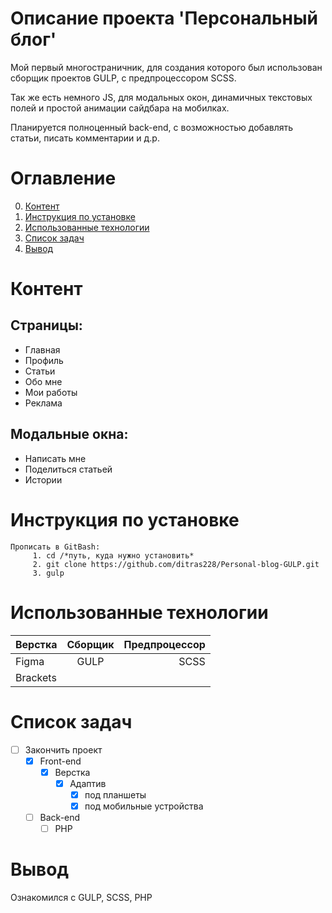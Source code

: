# Описание проекта 'Персональный блог'
Мой первый многостраничник, для создания которого был использован сборщик проектов GULP, с предпроцессором SCSS. 

Так же есть немного JS, для модальных окон, динамичных текстовых полей и простой анимации сайдбара на мобилках.

Планируется полноценный back-end, с возможностью добавлять статьи, писать комментарии и д.р. 

# Оглавление

0. [Контент](#Контент)
1. [Инструкция по установке](#Инструкция-по-установке)
2. [Использованные технологии](#Использованные-технологии)
3. [Список задач](#Список-задач)
4. [Вывод](#Вывод)

# Контент
## Страницы:
* Главная
* Профиль
* Статьи
* Обо мне
* Мои работы
* Реклама

## Модальные окна: 
* Написать мне
* Поделиться статьей 
* Истории

# Инструкция по установке
    Прописать в GitBash:
         1. cd /*путь, куда нужно установить*
         2. git clone https://github.com/ditras228/Personal-blog-GULP.git
         3. gulp

# Использованные технологии
|  Верстка | Сборщик | Предпроцессор |
|----------------|:---------:|----------------:|
| Figma | GULP | SCSS |
| Brackets | 

# Список задач
- [ ] Закончить проект
    - [X] Front-end
        - [X] Верстка
            - [X] Адаптив
                - [X] под планшеты
                - [X] под мобильные устройства
    - [ ] Back-end
        - [ ] PHP 
# Вывод
Ознакомился с GULP, SCSS, PHP

